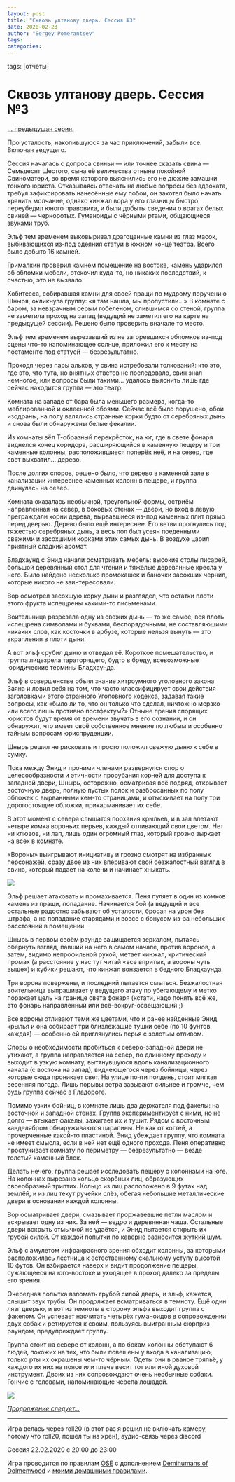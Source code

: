 ```yaml
---
layout: post
title: "Сквозь ултанову дверь. Сессия №3"
date: 2020-02-23
author: "Sergey Pomerantsev"
tags:
categories:
---
```

tags: [отчёты]

# Сквозь ултанову дверь. Сессия №3

[… предыдущая серия.](https://stuartzaq.blot.im/%D1%81%D0%BA%D0%B2%D0%BE%D0%B7%D1%8C-%D1%83%D0%BB%D1%82%D0%B0%D0%BD%D0%BE%D0%B2%D1%83-%D0%B4%D0%B2%D0%B5%D1%80%D1%8C-%D1%81%D0%B5%D1%81%D1%81%D0%B8%D1%8F-%E2%84%962)

Про усталость, накопившуюся за час приключений, забыли все. Включая ведущего.

Сессия началась с допроса свиньи — или точнее сказать свина — Семьдесят Шестого, сына её величества отныне покойной Свиноматери, во время которого выяснились его не дюжие замашки тонкого юриста. Отказываясь отвечать на любые вопросы без адвоката, требуя зафиксировать нанесённые ему побои, он захотел было начать хранить молчание, однако кинжал вора у его глазницы быстро переубедил юного правовика, и были добыты сведения о врагах белых свиней — черноротых. Гуманоиды с чёрными ртами, общающиеся звуками труб.

Эльф тем временем выковыривал драгоценные камни из глаз масок, выбивающихся из-под одеяния статуи в южном конце театра. Всего было добыто 16 камней.

Грималкин проверил камнем помещение на востоке, камень ударился об обломки мебели, отскочил куда-то, но никаких последствий, к счастью, это не вызвало.

Хобитесса, собиравшая камни для своей пращи по мудрому поручению Шныря, окликнула группу: «я там нашла, мы пропустили…» В комнате с баром, за невзрачным серым гобеленом, слившимся со стеной, группа не заметила проход на запад (ведущий не заметил его на карте на предыдущей сессии). Решено было проверить вначале то место.

Эльф тем временем вырезавший из не загоревшихся обломков из-под сцены что-то напоминающее солнце, приложил его к месту на постаменте под статуей — безрезультатно.

Проходя через пары альков, у свина истребовали толкований: кто это, где это, что тута, но внятных ответов не последовало, свин знал немногое, или вопросы были такими… удалось выяснить лишь где сейчас находится группа — это театр.

Комната на западе от бара была меньшего размера, когда-то меблированной и оклеенной обоями. Сейчас всё было порушено, обои изодраны, на полу валялись странные корки будто от серебряных дынь и снова были обнаружены белые фекалии.

Из комнаты вёл Т-образный перекрёсток, на юг, где в свете фонаря виднелся конец коридора, расширяющийся в каменную пещеру и три каменные колонны, расположившиеся поперёк неё, и на север, где свет выхватил… дерево.

После долгих споров, решено было, что дерево в каменной зале в канализации интереснее каменных колонн в пещере, и группа двинулась на север.

Комната оказалась необычной, треугольной формы, остриём направленная на север, в боковых стенах — двери, но вход в левую преграждали корни дерева, вырвавшиеся из-под каменных плит прямо перед дверью. Дерево было ещё интереснее. Его ветви прогнулись под тяжестью серебряных дынь, а весь пол был усеян поеденными свежими и засохшими корками этих самых дынь. В воздухе царил приятный сладкий аромат.

Бладхаунд с Энид начали осматривать мебель: высокие столы писарей, большой деревянный стол для чтений и тяжёлые деревянные кресла у него. Было найдено несколько промокашек и баночки засохших чернил, которые никого не заинтересовали.

Вор осмотрел засохшую корку дыни и разглядел, что остатки плоти этого фрукта испещрены какими-то письменами.

Воительница разрезала одну из свежих дынь — то же самое, вся плоть испещрена символами и буквами, беспорядочными, не составляющими никаких слов, как косточки в арбузе, которые нельзя вынуть — это вкрапления в плоти дыни.

А вот эльф срубил дыню и отведал её. Короткое помешательство, и группа лицезрела тараторящего, будто в бреду, всевозможные юридические термины Бладхаунда.

Эльф в совершенстве объял знание хитроумного уголовного закона Заяна и ловил себя на том, что часто классифицирует свои действия заголовками этого странного Уголовного кодекса, задавая такие вопросы, как «было ли то, что он только что сделал, ничтожно мерзко или всего лишь противно постфактум?» Отныне прения спорящих юристов будут время от времени звучать в его сознании, и он обнаружит, что имеет своё собственное мнение по любым и особенно тайным вопросам юриспруденции.

Шнырь решил не рисковать и просто положил свежую дыню к себе в сумку.

Пока между Энид и прочими членами развернулся спор о целесообразности и этичности прорубания корней для доступа к западной двери, Шнырь, осторожно, осматривая всё подряд, открывает восточную дверь, полную пустых полок и разбросанных по полу обложек с вырванными кем-то страницами, и отыскивает на полу три дорогостоящие обложки, прикарманивает их себе.

В этот момент с севера слышатся порхания крыльев, и в зал влетают четыре комка вороньих перьев, каждый отливающий свои цветом. Нет ни клювов, ни лап, лишь один огромный глаз, который грозно зыркает на всех в комнате.

«Вороны» выигрывают инициативу и грозно смотрят на избранных персонажей, сразу двое из них вперивают свой безжалостный взгляд в свина, который падает на колени и начинает хныкать.

![](/images/_ultan_3_1.jpg)

Эльф решает атаковать и промахивается. Пеня пуляет в один из комков камень из пращи, попадание. Начинается бой (а ведущий и все остальные радостно забывают об усталости, бросая на урон без штрафа, а на попадание старядами и вовсе с бонусом из-за небольших расстояний в помещении.

Шнырь в первом своём раунде защищается зеркалом, пытаясь обернуть взгляд, павший на него в самом начале, против воронов, а затем, видимо непрофильной рукой, метает кинжал, критический промах (а расстояние у нас тут читай «все впритык, а вороны чуть выше») и кубики решают, что кинжал вонзается в бедного Бладхаунда.

Три ворона повержены, и последний пытается смыться. Безжалостная воительница выпрашивает у ведущего атаку по убегающему и метко поражает цель на границе света фонаря (кстати, надо понять всё же, это фонарь направленный или всё-вокруг-освещающий ;)

Все вороны отливают теми же цветами, что и ранее найденные Энид крылья и она собирает три близлежащие тушки себе (по 10 фунтов каждая) — особенно ей приглянулись перья с золотым отливом.

Споры о необходимости пробиться к северо-западной двери не утихают, а группа направляется на север, по длинному проходу и выходит в узкую комнату, вытянувшуюся вдоль канализационного канала (с востока на запад), виднеющегося через бойницы, через которые сюда проникает свет. На улице почти полдень, стоит мягкая весенняя погода. Лишь порывы ветра завывают сильнее и громче, чем будь группа сейчас в Гладороге.

Помимо узких бойниц, в комнате лишь два держателя под факелы: на восточной и западной стенах. Группа экспериментирует с ними, но не долго — втыкает факелы, зажигает их и тушит. Рядом с восточным канделябром обнаруживаются царапины. Не как от когтей, а прочерченные какой-то пластиной. Энид убеждает группу, что комната не имеет смысла, если в ней нет ещё одного прохода. Пеня оперативно простукивает комнату по периметру — безрезультатно — везде толстый каменный блок.

Делать нечего, группа решает исследовать пещеру с колоннами на юге. На колоннах вырезано кольцо скорбных лиц, образующих своеобразный триптих. Кольцо из лиц расположено в 9 футах над землёй, и из лиц текут ручейки слёз, обегая небольшие металлические двери в основании каждой колонны.

Вор осматривает двери, смазывает проржавевшие петли маслом и вскрывает одну из них. За ней — ведро и деревянная чаша. Остальные двери вскрыть отмычкой не удаётся, и Энид пытается открыть их грубой силой. От каждой попытки по каверне разносится жуткий шум.

Эльф с амулетом инфракрасного зрения обходит колонны, за которыми расположилась лестница к естественному скальному уступу высотой 10 футов. Он взбирается наверх и видит продолжение пещеры, сужающееся на юго-востоке и уходящее в проход далеко за пределы его зрения.

Очередная попытка взломать грубой силой дверь, и эльф, кажется, слышит звук трубы. Он продолжает всматриваться в темноту. Ещё один лязг дверью, и вот из темноты в сторону эльфа выходит группа с факелом. Он успевает насчитать четырёх гуманоидов в сопровождении двух собак и ретируется к своим, пользуясь выигранным сюрприз раундом, предупреждает группу.

Группа стоит на севере от колонн, а по бокам колонны обступают 6 людей, похожих на тех, что были повешены у входа в канализацию, только рты их окрашены чем-то чёрным. Одеты они в рваное тряпьё, у каждого их них на поясе или плече весит тот или иной духовой инструмент. Двоих из них сопровождают очень необычные собаки. Гончие с головами, напоминающие черепа лошадей.

![](/images/_ultan_3_2.jpg)

[*Продолжение следует…*](https://stuartzaq.blot.im/%D1%81%D0%BA%D0%B2%D0%BE%D0%B7%D1%8C-%D1%83%D0%BB%D1%82%D0%B0%D0%BD%D0%BE%D0%B2%D1%83-%D0%B4%D0%B2%D0%B5%D1%80%D1%8C-%D1%81%D0%B5%D1%81%D1%81%D0%B8%D1%8F-%E2%84%964)

---

Игра велась через roll20 (в этот раз я решил не включать камеру, потому что roll20, пошёл ты на хрен), аудио-связь через discord

Сессия 22.02.2020 с 20:00 до 23:00

Игра проводится по правилам [OSE](https://ose.ruleplaying.com/) c дополнением [Demihumans of Dolmenwood](https://docs.google.com/document/d/1daIiaMoYlEb0tD5Ef7CU7W189cRns_UgXriePPj6ktk/edit) и [моими домашними правилами](https://docs.google.com/document/d/1UBRN9XMcaotLbzjYuXPwu192-ijSDO1T7-A3fNhyeq0/edit).
